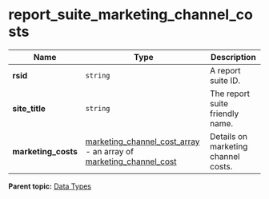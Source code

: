 # report_suite_marketing_channel_costs

|Name|Type|Description|
|----|----|-----------|
| **rsid** | `string` | A report suite ID. |
| **site_title** | `string` | The report suite friendly name. |
| **marketing_costs** | [marketing_channel_cost_array](r_marketing_channel_cost_array.md#) - an array of [marketing_channel_cost](r_marketing_channel_cost.md#) | Details on marketing channel costs. |

**Parent topic:** [Data Types](../data_types/c_datatypes.md)

